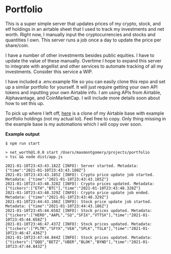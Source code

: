 # Portfolio
This is a super simple server that updates prices of my crypto, stock, and etf holdings in an airtable sheet that I used to track my investments and net worth. Right now, I manually input the cryptocurrencies and stocks and quantities I own. This server runs a job once a day to update the price per share/coin. 

I have a number of other investments besides public equities. I have to update the value of these manually. Overtime I hope to expand this server to integrate with angellist and other services to automate tracking of all my investments. Consider this service a WIP. 

I have included a .env.example file so you can easily clone this repo and set up a similar portfolio for yourself. It will just require getting your own API tokens and inputting your own Airtable info. I am using APIs from Airtable, Alphavantage, and CoinMarketCap. I will include more details soon about how to set this up.

To pick up where I left off, [here](https://airtable.com/shrhHKq8pSO4ws0e2) is a clone of my Airtable base with example portfolio holdings (not my actual lol). Feel free to copy. Only thing missing in the example base is my automations which I will copy over soon.  

**Example output**

```
$ npm run start

> net_worth@1.0.0 start /Users/maxmontgomery/projects/portfolio
> tsc && node dist/app.js

2021-01-10T23:43:43.182Z [INFO]: Server started. Metadata: {"time":"2021-01-10T23:43:43.180Z"}
2021-01-10T23:43:43.185Z [INFO]: Crypto price update job started. Metadata: {"time":"2021-01-10T23:43:43.185Z"}
2021-01-10T23:43:48.328Z [INFO]: Crypto prices updated. Metadata: {"tickers":["ETH","BTC"],"time":"2021-01-10T23:43:48.328Z"}
2021-01-10T23:43:48.329Z [INFO]: Crypto price update job ended. Metadata: {"time":"2021-01-10T23:43:48.329Z"}
2021-01-10T23:44:43.186Z [INFO]: Stock price update job started. Metadata: {"time":"2021-01-10T23:44:43.186Z"}
2021-01-10T23:45:44.658Z [INFO]: Stock prices updated. Metadata: {"tickers":["HERO","AAPL","SQ","SFIX","VTTSX"],"time":"2021-01-10T23:45:44.658Z"}
2021-01-10T23:46:47.437Z [INFO]: Stock prices updated. Metadata: {"tickers":["PLTR","SFYX","VEA","SPLK","TSLA"],"time":"2021-01-10T23:46:47.436Z"}
2021-01-10T23:47:44.844Z [INFO]: Stock prices updated. Metadata: {"tickers":["QQQ","BETZ","UBER","BLOK","BYND"],"time":"2021-01-10T23:47:44.843Z"}
```
